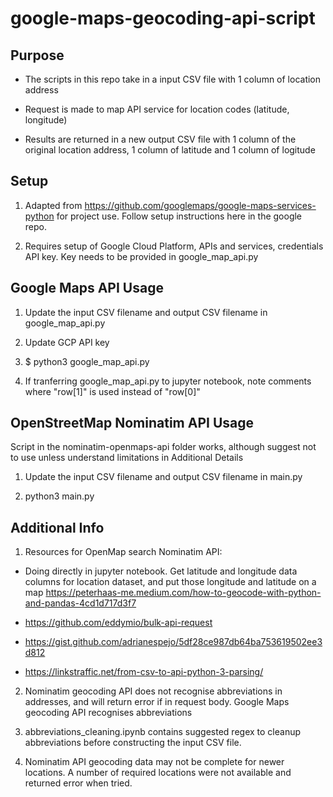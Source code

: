 # google-maps-geocoding-api-script

## Purpose

- The scripts in this repo take in a input CSV file with 1 column of location address

- Request is made to map API service for location codes (latitude, longitude)

- Results are returned in a new output CSV file with 1 column of the original location address, 1 column of latitude and 1 column of logitude  

## Setup

1. Adapted from https://github.com/googlemaps/google-maps-services-python for project use. Follow setup instructions here in the google repo.

2. Requires setup of Google Cloud Platform, APIs and services, credentials API key. Key needs to be provided in google_map_api.py

## Google Maps API Usage

1. Update the input CSV filename and output CSV filename in google_map_api.py

2. Update GCP API key

3. $ python3 google_map_api.py

4. If tranferring google_map_api.py to jupyter notebook, note comments where "row[1]" is used instead of "row[0]"

## OpenStreetMap Nominatim API Usage

Script in the nominatim-openmaps-api folder works, although suggest not to use unless understand limitations in Additional Details

1. Update the input CSV filename and output CSV filename in main.py

2. python3 main.py

## Additional Info

1. Resources for OpenMap search Nominatim API:

- Doing directly in jupyter notebook. Get latitude and longitude data columns for location dataset, and put those longitude and latitude on a map https://peterhaas-me.medium.com/how-to-geocode-with-python-and-pandas-4cd1d717d3f7

- https://github.com/eddymio/bulk-api-request

- https://gist.github.com/adrianespejo/5df28ce987db64ba753619502ee3d812

- https://linkstraffic.net/from-csv-to-api-python-3-parsing/

2. Nominatim geocoding API does not recognise abbreviations in addresses, and will return error if in request body. Google Maps geocoding API recognises abbreviations

3. abbreviations_cleaning.ipynb contains suggested regex to cleanup abbreviations before constructing the input CSV file.

4. Nominatim API geocoding data may not be complete for newer locations. A number of required locations were not available and returned error when tried.
